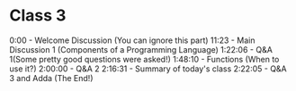 # Class 3

0:00 - Welcome Discussion (You can ignore this part)
11:23 - Main Discussion 1 (Components of a Programming Language)
1:22:06 - Q&A 1(Some pretty good questions were asked!)
1:48:10 - Functions (When to use it?)
2:00:00 - Q&A 2
2:16:31 - Summary of today's class
2:22:05 - Q&A 3 and Adda (The End!)
